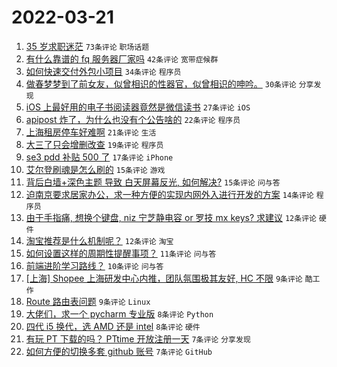 # 2022-03-21

1. [35 岁求职迷茫](https://www.v2ex.com/t/841773) `73条评论` `职场话题`
1. [有什么靠谱的 fq 服务器厂家吗](https://www.v2ex.com/t/841746) `42条评论` `宽带症候群`
1. [如何快速交付外包小项目](https://www.v2ex.com/t/841759) `34条评论` `程序员`
1. [做春梦梦到了前女友，似曾相识的性器官，似曾相识的呻吟。](https://www.v2ex.com/t/841785) `30条评论` `分享发现`
1. [iOS 上最好用的电子书阅读器竟然是微信读书](https://www.v2ex.com/t/841781) `27条评论` `iOS`
1. [apipost 炸了，为什么也没有个公告啥的](https://www.v2ex.com/t/841775) `22条评论` `程序员`
1. [上海租房停车好难啊](https://www.v2ex.com/t/841768) `21条评论` `生活`
1. [大三了只会增删改查](https://www.v2ex.com/t/841796) `19条评论` `程序员`
1. [se3 pdd 补贴 500 了](https://www.v2ex.com/t/841761) `17条评论` `iPhone`
1. [艾尔登刷魂是怎么刷的](https://www.v2ex.com/t/841767) `15条评论` `游戏`
1. [背后白墙+深色主题 导致 白天屏幕反光, 如何解决?](https://www.v2ex.com/t/841744) `15条评论` `问与答`
1. [迫南京要求居家办公，求一种方便的实现内网外入进行开发的方案](https://www.v2ex.com/t/841763) `14条评论` `程序员`
1. [由于手指痛, 想换个键盘, niz 宁芝静电容 or 罗技 mx keys? 求建议](https://www.v2ex.com/t/841777) `12条评论` `硬件`
1. [淘宝推荐是什么机制呢？](https://www.v2ex.com/t/841752) `12条评论` `淘宝`
1. [如何设置这样的周期性提醒事项？](https://www.v2ex.com/t/841741) `11条评论` `问与答`
1. [前端进阶学习路线？](https://www.v2ex.com/t/841780) `10条评论` `问与答`
1. [[上海] Shopee 上海研发中心内推，团队氛围极其友好, HC 不限](https://www.v2ex.com/t/841789) `9条评论` `酷工作`
1. [Route 路由表问题](https://www.v2ex.com/t/841765) `9条评论` `Linux`
1. [大佬们，求一个 pycharm 专业版](https://www.v2ex.com/t/841794) `8条评论` `Python`
1. [四代 i5 换代，选 AMD 还是 intel](https://www.v2ex.com/t/841788) `8条评论` `硬件`
1. [有玩 PT 下载的吗？ PTtime 开放注册一天](https://www.v2ex.com/t/841793) `7条评论` `分享发现`
1. [如何方便的切换多套 github 账号](https://www.v2ex.com/t/841760) `7条评论` `GitHub`
